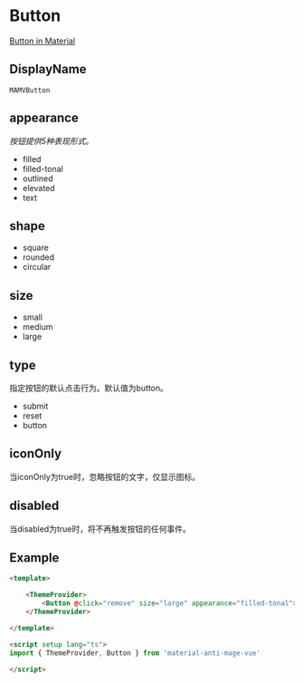 # Button

[Button in Material](https://m3.material.io/components/buttons/overview)

## DisplayName
```
MAMVButton
```

## appearance
_按钮提供5种表现形式。_

+ filled
+ filled-tonal
+ outlined
+ elevated
+ text

## shape
+ square
+ rounded
+ circular

## size
+ small
+ medium
+ large

## type
指定按钮的默认点击行为。默认值为button。

+ submit
+ reset
+ button

## iconOnly
当iconOnly为true时，忽略按钮的文字，仅显示图标。

## disabled
当disabled为true时，将不再触发按钮的任何事件。

## Example

```html
<template>

    <ThemeProvider>
        <Button @click="remove" size="large" appearance="filled-tonal">Delete</Button>
    </ThemeProvider>

</template>

<script setup lang="ts">
import { ThemeProvider, Button } from 'material-anti-mage-vue'

</script>
```